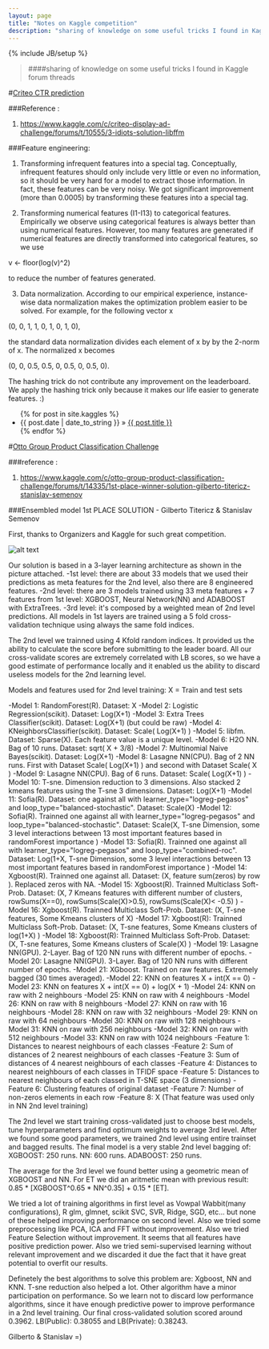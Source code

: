 ```yaml
---
layout: page
title: "Notes on Kaggle competition"
description: "sharing of knowledge on some useful tricks I found in Kaggle forum threads"
---
```

{% include JB/setup %}
> ####sharing of knowledge on some useful tricks I found in Kaggle forum threads


 
#[Criteo CTR prediction](https://www.kaggle.com/c/criteo-display-ad-challenge)

###Reference :
1. https://www.kaggle.com/c/criteo-display-ad-challenge/forums/t/10555/3-idiots-solution-libffm


###Feature engineering:
1. Transforming infrequent features into a special tag. Conceptually, infrequent
features should only include very little or even no information, so it
should be very hard for a model to extract those information. In fact, these
features can be very noisy. We got significant improvement (more than 0.0005)
by transforming these features into a special tag.

2. Transforming numerical features (I1-I13) to categorical features.
Empirically we observe using categorical features is always better than
using numerical features. However, too many features are generated if
numerical features are directly transformed into categorical features, so we
use

v <- floor(log(v)^2)

to reduce the number of features generated.

3. Data normalization. According to our empirical experience, instance-wise
data normalization makes the optimization problem easier to be solved.
For example, for the following vector x

(0, 0, 1, 1, 0, 1, 0, 1, 0),

the standard data normalization divides each element of x by by the 2-norm
of x. The normalized x becomes

(0, 0, 0.5, 0.5, 0, 0.5, 0, 0.5, 0).

The hashing trick do not contribute any improvement on the leaderboard. We
apply the hashing trick only because it makes our life easier to generate
features. :)






<ul class="posts">
  {% for post in site.kaggles %}
    <li><span>{{ post.date | date_to_string }}</span> &raquo; <a href="{{ BASE_PATH }}{{ post.url }}">{{ post.title }}</a></li>
  {% endfor %}
</ul>



#[Otto Group Product Classification Challenge](https://www.kaggle.com/c/otto-group-product-classification-challenge)

###reference :
1. https://www.kaggle.com/c/otto-group-product-classification-challenge/forums/t/14335/1st-place-winner-solution-gilberto-titericz-stanislav-semenov

###Ensembled model
1st PLACE SOLUTION - Gilberto Titericz & Stanislav Semenov

First, thanks to Organizers and Kaggle for such great competition.

![alt text](https://dl.dropboxusercontent.com/u/17025456/FINAL_ARCHITECTURE.png "Logo")

Our solution is based in a 3-layer learning architecture as shown in the picture attached.
-1st level: there are about 33 models that we used their predictions as meta features for the 2nd level, also there are 8 engineered features.
-2nd level: there are 3 models trained using 33 meta features + 7 features from 1st level: XGBOOST, Neural Network(NN) and ADABOOST with ExtraTrees.
-3rd level: it's composed by a weighted mean of 2nd level predictions.
All models in 1st layers are trained using a 5 fold cross-validation technique using always the same fold indices.


The 2nd level we trainned using 4 Kfold random indices. It provided us the ability to calculate the score before submitting to the leader board. All our cross-validate scores are extremely correlated with LB scores, so we have a good estimate of performance locally and it enabled us the ability to discard useless models for the 2nd learning level.

Models and features used for 2nd level training:
X = Train and test sets

-Model 1: RandomForest(R). Dataset: X
-Model 2: Logistic Regression(scikit). Dataset: Log(X+1)
-Model 3: Extra Trees Classifier(scikit). Dataset: Log(X+1) (but could be raw)
-Model 4: KNeighborsClassifier(scikit). Dataset: Scale( Log(X+1) )
-Model 5: libfm. Dataset: Sparse(X). Each feature value is a unique level.
-Model 6: H2O NN. Bag of 10 runs. Dataset: sqrt( X + 3/8) 
-Model 7: Multinomial Naive Bayes(scikit). Dataset: Log(X+1)
-Model 8: Lasagne NN(CPU). Bag of 2 NN runs. First with Dataset Scale( Log(X+1) ) and second with Dataset Scale( X )
-Model 9: Lasagne NN(CPU). Bag of 6 runs. Dataset: Scale( Log(X+1) )
-Model 10: T-sne. Dimension reduction to 3 dimensions. Also stacked 2 kmeans features using the T-sne 3 dimensions. Dataset: Log(X+1)
-Model 11: Sofia(R). Dataset: one against all with learner_type="logreg-pegasos" and loop_type="balanced-stochastic". Dataset: Scale(X)
-Model 12: Sofia(R). Trainned one against all with learner_type="logreg-pegasos" and loop_type="balanced-stochastic". Dataset: Scale(X, T-sne Dimension, some 3 level interactions between 13 most important features based in randomForest importance )
-Model 13: Sofia(R). Trainned one against all with learner_type="logreg-pegasos" and loop_type="combined-roc". Dataset: Log(1+X, T-sne Dimension, some 3 level interactions between 13 most important features based in randomForest importance )
-Model 14: Xgboost(R). Trainned one against all. Dataset: (X, feature sum(zeros) by row ). Replaced zeros with NA. 
-Model 15: Xgboost(R). Trainned Multiclass Soft-Prob. Dataset: (X, 7 Kmeans features with different number of clusters, rowSums(X==0), rowSums(Scale(X)>0.5), rowSums(Scale(X)< -0.5) )
-Model 16: Xgboost(R). Trainned Multiclass Soft-Prob. Dataset: (X, T-sne features, Some Kmeans clusters of X)
-Model 17: Xgboost(R): Trainned Multiclass Soft-Prob. Dataset: (X, T-sne features, Some Kmeans clusters of log(1+X) )
-Model 18: Xgboost(R): Trainned Multiclass Soft-Prob. Dataset: (X, T-sne features, Some Kmeans clusters of Scale(X) )
-Model 19: Lasagne NN(GPU). 2-Layer. Bag of 120 NN runs with different number of epochs.
-Model 20: Lasagne NN(GPU). 3-Layer. Bag of 120 NN runs with different number of epochs.
-Model 21: XGboost. Trained on raw features. Extremely bagged (30 times averaged).
-Model 22: KNN on features X + int(X == 0)
-Model 23: KNN on features X + int(X == 0) + log(X + 1)
-Model 24: KNN on raw with 2 neighbours
-Model 25: KNN on raw with 4 neighbours
-Model 26: KNN on raw with 8 neighbours
-Model 27: KNN on raw with 16 neighbours
-Model 28: KNN on raw with 32 neighbours
-Model 29: KNN on raw with 64 neighbours
-Model 30: KNN on raw with 128 neighbours
-Model 31: KNN on raw with 256 neighbours
-Model 32: KNN on raw with 512 neighbours
-Model 33: KNN on raw with 1024 neighbours
-Feature 1: Distances to nearest neighbours of each classes
-Feature 2: Sum of distances of 2 nearest neighbours of each classes
-Feature 3: Sum of distances of 4 nearest neighbours of each classes
-Feature 4: Distances to nearest neighbours of each classes in TFIDF space
-Feature 5: Distances to nearest neighbours of each classed in T-SNE space (3 dimensions)
-Feature 6: Clustering features of original dataset
-Feature 7: Number of non-zeros elements in each row
-Feature 8: X (That feature was used only in NN 2nd level training)

The 2nd level we start training cross-validated just to choose best models, tune hyperparameters and find optimum weights to average 3rd level.
After we found some good parameters, we trained 2nd level using entire trainset and bagged results.
The final model is a very stable 2nd level bagging of:
XGBOOST: 250 runs.
NN: 600 runs.
ADABOOST: 250 runs.

The average for the 3rd level we found better using a geometric mean of XGBOOST and NN. For ET we did an aritmetic mean with previous result: 0.85 * [XGBOOST^0.65 * NN^0.35] + 0.15 * [ET].

We tried a lot of training algorithms in first level as Vowpal Wabbit(many configurations), R glm, glmnet, scikit SVC, SVR, Ridge, SGD, etc... but none of these helped improving performance on second level.
Also we tried some preprocessing like PCA, ICA and FFT without improvement.
Also we tried Feature Selection without improvement. It seems that all features have positive prediction power.
Also we tried semi-supervised learning without relevant improvement and we discarded it due the fact that it have great potential to overfit our results.

Definetely the best algorithms to solve this problem are: Xgboost, NN and KNN. T-sne reduction also helped a lot. Other algorithm have a minor participation on performance. So we learn not to discard low performance algorithms, since it have enough predictive power to improve performance in a 2nd level training.
Our final cross-validated solution scored around 0.3962. LB(Public): 0.38055 and LB(Private): 0.38243.

Gilberto & Stanislav =)



